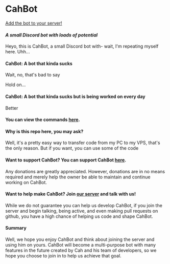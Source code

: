 # CahBot

[Add the bot to your server!](https://goo.gl/ttNED9)

#### ***A small Discord bot with loads of potential***

Heyo, this is CahBot, a small Discord bot with- wait, I'm repeating myself here. Uhh...

#### **CahBot:** A bot that kinda sucks

Wait, no, that's bad to say

Hold on...

#### **CahBot:** A bot that kinda sucks but is being worked on every day

Better

#### You can view the commands [here](http://cahbot.pro/commands).
 
#### **Why is this repo here, you may ask?**
 
 Well, it's a pretty easy way to transfer code from my PC to my VPS, that's the only reason. But if you want, you can use some of the code

#### **Want to support CahBot?** You can support CahBot [here](https://goo.gl/kF20Xw).

Any donations are greatly appreciated. However, donations are in no means required and merely help the owner be able to maintain and continue working on CahBot.

#### **Want to help make CahBot?** Join [our server](https://goo.gl/02ZRK5) and talk with us!

While we do not guarantee you can help us develop CahBot, if you join the server and begin talking, being active, and even making pull requests on github, you have a high chance of helping us code and shape CahBot.

#### **Summary**

Well, we hope you enjoy CahBot and think about joining the server and using him on yours. CahBot will become a multi-purpose bot with many features in the future created by Cah and his team of developers, so we hope you choose to join in to help us achieve that goal.
